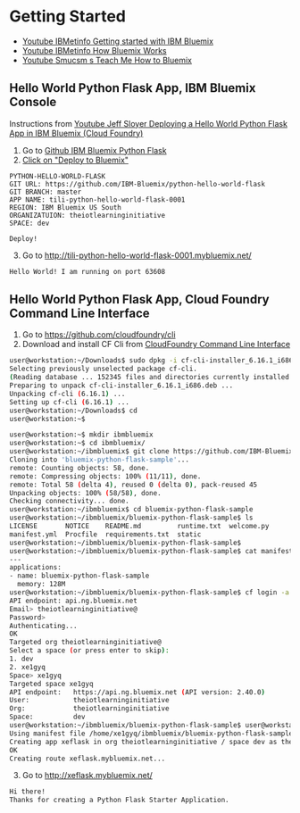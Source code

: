 # Getting Started

- [Youtube IBMetinfo Getting started with IBM Bluemix](https://youtu.be/MtBdbaCQV8A)
- [Youtube IBMetinfo How Bluemix Works](https://www.youtube.com/watch?v=OD1NP-Yk2BI)
- [Youtube Smucsm s Teach Me How to Bluemix](https://youtu.be/10GV_MfasW4)


## Hello World Python Flask App, IBM Bluemix Console

Instructions from [Youtube Jeff Sloyer Deploying a Hello World Python Flask App in IBM Bluemix (Cloud Foundry)](https://www.youtube.com/watch?v=b-SF3bgaQTw)


1. Go to [Github IBM Bluemix Python Flask](https://github.com/IBM-Bluemix/python-hello-world-flask)
2. [Click on "Deploy to Bluemix"](https://bluemix.net/deploy?repository=https://github.com/IBM-Bluemix/bluemix-python-flask-sample)

```
PYTHON-HELLO-WORLD-FLASK
GIT URL: https://github.com/IBM-Bluemix/python-hello-world-flask
GIT BRANCH: master
APP NAME: tili-python-hello-world-flask-0001
REGION: IBM Bluemix US South
ORGANIZATUION: theiotlearninginitiative
SPACE: dev

Deploy!
```

3. Go to
http://tili-python-hello-world-flask-0001.mybluemix.net/

```sh
Hello World! I am running on port 63608
```

## Hello World Python Flask App, Cloud Foundry Command Line Interface

1. Go to https://github.com/cloudfoundry/cli
2. Download and install CF Cli from [CloudFoundry Command Line Interface](https://github.com/cloudfoundry/cli/releases)

```sh
user@workstation:~/Downloads$ sudo dpkg -i cf-cli-installer_6.16.1_i686.deb 
Selecting previously unselected package cf-cli.
(Reading database ... 152345 files and directories currently installed.)
Preparing to unpack cf-cli-installer_6.16.1_i686.deb ...
Unpacking cf-cli (6.16.1) ...
Setting up cf-cli (6.16.1) ...
user@workstation:~/Downloads$ cd
user@workstation:~$ 
```

```sh
user@workstation:~$ mkdir ibmbluemix
user@workstation:~$ cd ibmbluemix/
user@workstation:~/ibmbluemix$ git clone https://github.com/IBM-Bluemix/bluemix-python-flask-sample.git
Cloning into 'bluemix-python-flask-sample'...
remote: Counting objects: 58, done.
remote: Compressing objects: 100% (11/11), done.
remote: Total 58 (delta 4), reused 0 (delta 0), pack-reused 45
Unpacking objects: 100% (58/58), done.
Checking connectivity... done.
user@workstation:~/ibmbluemix$ cd bluemix-python-flask-sample
user@workstation:~/ibmbluemix/bluemix-python-flask-sample$ ls
LICENSE       NOTICE    README.md         runtime.txt  welcome.py
manifest.yml  Procfile  requirements.txt  static
user@workstation:~/ibmbluemix/bluemix-python-flask-sample$ 
user@workstation:~/ibmbluemix/bluemix-python-flask-sample$ cat manifest.yml
---
applications:
- name: bluemix-python-flask-sample
  memory: 128M
user@workstation:~/ibmbluemix/bluemix-python-flask-sample$ cf login -a https://api.ng.bluemix.net
API endpoint: api.ng.bluemix.net
Email> theiotlearninginitiative@
Password> 
Authenticating...
OK
Targeted org theiotlearninginitiative@
Select a space (or press enter to skip):
1. dev
2. xe1gyq
Space> xe1gyq
Targeted space xe1gyq
API endpoint:   https://api.ng.bluemix.net (API version: 2.40.0)   
User:           theiotlearninginitiative   
Org:            theiotlearninginitiative   
Space:          dev   
user@workstation:~/ibmbluemix/bluemix-python-flask-sample$ user@workstation:~/ibmbluemix/bluemix-python-flask-sample$ cf push xeflask -m 128M
Using manifest file /home/xe1gyq/ibmbluemix/bluemix-python-flask-sample/manifest.yml
Creating app xeflask in org theiotlearninginitiative / space dev as theiotlearninginitiative...
OK
Creating route xeflask.mybluemix.net...
```

3. Go to
http://xeflask.mybluemix.net/

```sh
Hi there!
Thanks for creating a Python Flask Starter Application.
```